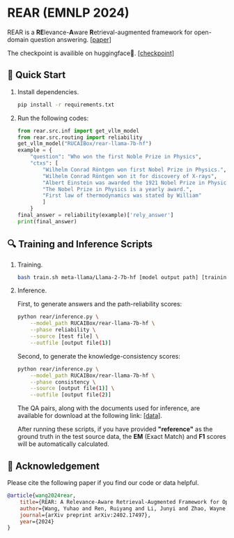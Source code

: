 # REAR (EMNLP 2024)
REAR is a **RE**levance-**A**ware **R**etrieval-augmented framework for open-domain question answering. [[paper]](https://arxiv.org/abs/2402.17497)

The checkpoint is availible on huggingface🤗. [[checkpoint]](https://huggingface.co/RUCAIBox/rear-llama-7b-hf)

## 🚀 Quick Start

1. Install dependencies.
    ```bash
    pip install -r requirements.txt
    ```

2. Run the following codes:
    ```python
    from rear.src.inf import get_vllm_model
    from rear.src.routing import reliability
    get_vllm_model("RUCAIBox/rear-llama-7b-hf")
    example = {
        "question": "Who won the first Noble Prize in Physics",
        "ctxs": [
            "Wilhelm Conrad Röntgen won first Nobel Prize in Physics.",
            "Wilhelm Conrad Röntgen won it for discovery of X-rays",
            "Albert Einstein was awarded the 1921 Nobel Prize in Physics",
            "The Nobel Prize in Physics is a yearly award.",
            "First law of thermodynamics was stated by William"
            ]
        }
    final_answer = reliability(example)['rely_answer']
    print(final_answer)
    ```

## 🔍 Training and Inference Scripts

1. Training.
    ```bash
    bash train.sh meta-llama/Llama-2-7b-hf [model output path] [training data] [deepspeed config file]
    ```

2. Inference.

    First, to generate answers and the path-reliability scores:

    ```bash
    python rear/inference.py \
        --model_path RUCAIBox/rear-llama-7b-hf \
        --phase reliability \
        --source [test file] \
        --outfile [output file(1)]
    ```
    Second, to generate the knowledge-consistency scores:
    ```bash
    python rear/inference.py \
        --model_path RUCAIBox/rear-llama-7b-hf \
        --phase consistency \
        --source [output file(1)] \
        --outfile [output file(2)]
    ```

    The QA pairs, along with the documents used for inference, are available for download at the following link: [[data]](https://huggingface.co/datasets/yhao-wang/rear-eval). 

    After running these scripts, if you have provided **"reference"** as the ground truth in the test source data, the **EM** (Exact Match) and **F1** scores will be automatically calculated.


## 🌟 Acknowledgement

Please cite the following paper if you find our code or data helpful.

```bibtex
@article{wang2024rear,
    title={REAR: A Relevance-Aware Retrieval-Augmented Framework for Open-Domain Question Answering},
    author={Wang, Yuhao and Ren, Ruiyang and Li, Junyi and Zhao, Wayne Xin and Liu, Jing and Wen, Ji-Rong},
    journal={arXiv preprint arXiv:2402.17497},
    year={2024}
}
```
